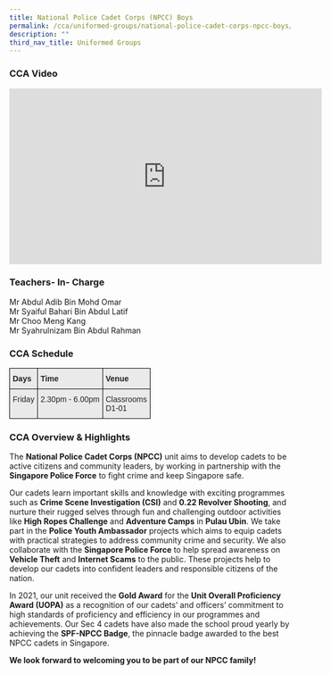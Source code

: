 ```yaml
---
title: National Police Cadet Corps (NPCC) Boys
permalink: /cca/uniformed-groups/national-police-cadet-corps-npcc-boys/
description: ""
third_nav_title: Uniformed Groups
---
```

### CCA Video

<div class="bp-youtube">

<iframe width="560" height="315" src="https://www.youtube.com/embed/HCU8rSkQoKs" title="YouTube video player" frameborder="0" allow="accelerometer; autoplay; clipboard-write; encrypted-media; gyroscope; picture-in-picture" allowfullscreen=""></iframe>

</div>

### Teachers- In- Charge

Mr&nbsp;Abdul Adib Bin Mohd Omar <br>
Mr Syaiful Bahari Bin Abdul Latif <br>
Mr Choo Meng Kang <br>
Mr Syahrulnizam Bin Abdul Rahman


### CCA Schedule

<style type="text/css">
.tg  {border-collapse:collapse;border-spacing:0;}
.tg td{border-color:black;border-style:solid;border-width:1px;font-family:Arial, sans-serif;font-size:14px;
  overflow:hidden;padding:10px 5px;word-break:normal;}
.tg th{border-color:black;border-style:solid;border-width:1px;font-family:Arial, sans-serif;font-size:14px;
  font-weight:normal;overflow:hidden;padding:10px 5px;word-break:normal;}
.tg .tg-y7qa{background-color:#EAEAEA;color:#222;text-align:left;vertical-align:top}
.tg .tg-rj1p{background-color:#EAEAEA;color:#222;font-weight:bold;text-align:left;vertical-align:top}
</style>
<table class="tg">
<thead>
  <tr>
    <th class="tg-rj1p">Days</th>
    <th class="tg-rj1p">Time</th>
    <th class="tg-rj1p">Venue</th>
  </tr>
</thead>
<tbody>
  <tr>
    <td class="tg-y7qa">Friday</td>
    <td class="tg-y7qa">2.30pm - 6.00pm</td>
    <td class="tg-y7qa">Classrooms<br>D1-01</td>
  </tr>
</tbody>
</table>

### CCA Overview &amp; Highlights

The **National Police Cadet Corps (NPCC)** unit aims to develop cadets to be active citizens and community leaders, by working in partnership with the **Singapore Police Force** to fight crime and keep Singapore safe.

Our cadets learn important skills and knowledge with exciting programmes such as **Crime Scene Investigation (CSI)** and **0.22 Revolver Shooting**, and nurture their rugged selves through fun and challenging outdoor activities like **High Ropes Challenge** and **Adventure Camps** in **Pulau Ubin**. We take part in the **Police Youth Ambassador** projects which aims to equip cadets with practical strategies to address community crime and security. We also collaborate with the **Singapore Police Force** to help spread awareness on **Vehicle Theft** and **Internet Scams** to the public. These projects help to develop our cadets into confident leaders and responsible citizens of the nation.

In 2021, our unit received the **Gold Award** for the **Unit Overall Proficiency Award (UOPA)** as a recognition of our cadets’ and officers’ commitment to high standards of proficiency and efficiency in our programmes and achievements. Our Sec 4 cadets have also made the school proud yearly by achieving the **SPF-NPCC Badge**, the pinnacle badge awarded to the best NPCC cadets in Singapore.

**We look forward to welcoming you to be part of our NPCC family!**